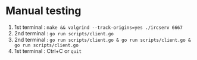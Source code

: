 # Manual testing

1. 1st terminal : `make && valgrind --track-origins=yes ./ircserv 6667`
2. 2nd terminal : `go run scripts/client.go`
3. 2nd terminal : `go run scripts/client.go & go run scripts/client.go & go run scripts/client.go`
4. 1st terminal : Ctrl+C or `quit`
